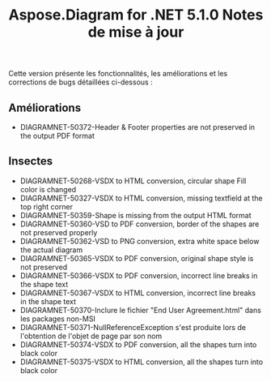 ﻿---
title: Aspose.Diagram for .NET 5.1.0 Notes de mise à jour
type: docs
weight: 90
url: /fr/net/aspose-diagram-for-net-5-1-0-release-notes/
---
Cette version présente les fonctionnalités, les améliorations et les corrections de bugs détaillées ci-dessous :
## **Améliorations**
- DIAGRAMNET-50372-Header & Footer properties are not preserved in the output PDF format
## **Insectes**
- DIAGRAMNET-50268-VSDX to HTML conversion, circular shape Fill color is changed
- DIAGRAMNET-50327-VSDX to HTML conversion, missing textfield at the top right corner
- DIAGRAMNET-50359-Shape is missing from the output HTML format
- DIAGRAMNET-50360-VSD to PDF conversion, border of the shapes are not preserved properly
- DIAGRAMNET-50362-VSD to PNG conversion, extra white space below the actual diagram
- DIAGRAMNET-50365-VSDX to PDF conversion, original shape style is not preserved
- DIAGRAMNET-50366-VSDX to PDF conversion, incorrect line breaks in the shape text
- DIAGRAMNET-50367-VSDX to HTML conversion, incorrect line breaks in the shape text
- DIAGRAMNET-50370-Inclure le fichier "End User Agreement.html" dans les packages non-MSI
- DIAGRAMNET-50371-NullReferenceException s'est produite lors de l'obtention de l'objet de page par son nom
- DIAGRAMNET-50374-VSDX to PDF conversion, all the shapes turn into black color
- DIAGRAMNET-50375-VSDX to HTML conversion, all the shapes turn into black color
